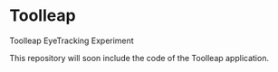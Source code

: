 # Toolleap
Toolleap EyeTracking Experiment

This repository will soon include the code of the Toolleap application.
